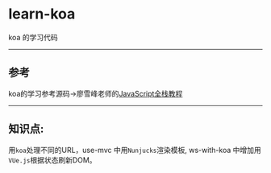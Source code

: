 # learn-koa
koa 的学习代码

-----------------

## 参考
koa的学习参考源码→廖雪峰老师的[JavaScript全栈教程](https://github.com/michaelliao/learn-javascript)

-----------------

## 知识点:
用`koa`处理不同的URL，use-mvc 中用`Nunjucks`渲染模板, ws-with-koa 中增加用`VUe.js`根据状态刷新DOM。
